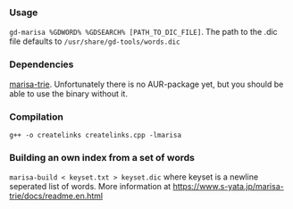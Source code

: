 


### Usage
`gd-marisa %GDWORD% %GDSEARCH% [PATH_TO_DIC_FILE]`. The path to the .dic file defaults to `/usr/share/gd-tools/words.dic`

### Dependencies
[marisa-trie](https://github.com/s-yata/marisa-trie). Unfortunately there is no AUR-package yet, but you should be able to use the binary without it.

### Compilation
`g++ -o createlinks createlinks.cpp -lmarisa`

### Building an own index from a set of words
`marisa-build < keyset.txt > keyset.dic` where keyset is a newline seperated list of words. More information at https://www.s-yata.jp/marisa-trie/docs/readme.en.html
